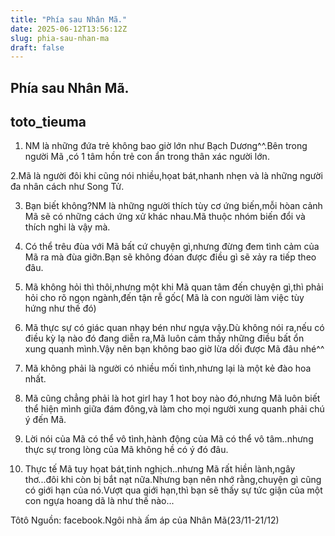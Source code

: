 ```yaml
---
title: "Phía sau Nhân Mã."
date: 2025-06-12T13:56:12Z
slug: phia-sau-nhan-ma
draft: false
---
```


## Phía sau Nhân Mã.

## toto_tieuma

1. NM là những đứa trẻ không bao giờ lớn như Bạch Dương^^.Bên trong người Mã ,có 1 tâm hồn trẻ con ẩn trong thân xác người lớn.

2.Mã là người đôi khi cũng nói nhiều,họat bát,nhanh nhẹn và là những người đa nhân cách như Song Tử.

3. Bạn biết không?NM là những người thích tùy cơ ứng biến,mỗi hòan cảnh Mã sẽ có những cách ứng xử khác nhau.Mã thuộc nhóm biến đổi và thích nghi là vậy mà.

4. Có thể trêu đùa với Mã bất cứ chuyện gì,nhưng đừng đem tình cảm của Mã ra mà đùa giỡn.Bạn sẽ không đóan được điều gì sẽ xảy ra tiếp theo đâu.

5. Mã không hỏi thì thôi,nhưng một khi Mã quan tâm đến chuyện gì,thì phải hỏi cho rõ ngọn ngành,đến tận rễ gốc( Mã là con người làm việc tùy hứng như thế đó)

6. Mã thực sự có giác quan nhạy bén như ngựa vậy.Dù không nói ra,nếu có điều kỳ lạ nào đó đang diễn ra,Mã luôn cảm thấy những điều bất ổn xung quanh mình.Vậy nên bạn không bao giờ lừa dối được Mã đâu nhé^^

7. Mã không phải là người có nhiều mối tình,nhưng lại là một kẻ đào hoa nhất.

8. Mã cũng chẳng phải là hot girl hay 1 hot boy nào đó,nhưng Mã luôn biết thể hiện mình giữa đám đông,và làm cho mọi người xung quanh phải chú ý đến Mã.

9. Lời nói của Mã có thể vô tình,hành động của Mã có thể vô tâm..nhưng thực sự trong lòng của Mã không hề có ý đó đâu.

10. Thực tế Mã tuy họat bát,tinh nghịch..nhưng Mã rất hiền lành,ngây thơ...đôi khi còn bị bắt nạt nữa.Nhưng bạn nên nhớ rằng,chuyện gì cũng có giới hạn của nó.Vượt qua giới hạn,thì bạn sẽ thấy sự tức giận của một con ngựa hoang dã là như thế nào...

Tôtô
Nguồn: facebook.Ngôi nhà ấm áp của Nhân Mã(23/11-21/12)